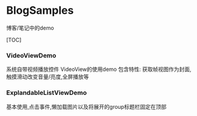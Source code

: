 # BlogSamples
博客/笔记中的demo

[TOC]

### VideoViewDemo 
系统自带视频播放控件 VideoView的使用demo
包含特性: 获取帧视图作为封面,触摸滑动改变音量/亮度,全屏播放等

### ExplandableListViewDemo
基本使用,点击事件,懒加载图片以及将展开的group标题栏固定在顶部